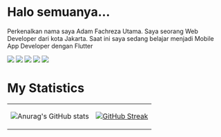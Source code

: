 <h1> Halo semuanya…</h1>
<p> Perkenalkan nama saya Adam Fachreza Utama. Saya seorang Web Developer dari kota Jakarta. Saat ini saya sedang belajar menjadi Mobile App Developer dengan Flutter</p>

![](https://img.shields.io/badge/HTML5-E34F26?style=for-the-badge&logo=HTML5&logoColor=white)
![](https://img.shields.io/badge/CSS3-1572B6.svg?style=for-the-badge&logo=CSS3)
![](https://img.shields.io/badge/PHP-777BB4?style=for-the-badge&logo=PHP)
![](https://img.shields.io/badge/JavaScript-323330?style=for-the-badge&logo=JavaScript)
![](https://img.shields.io/badge/Flutter-02569B?style=for-the-badge&logo=Flutter)


<h1>My Statistics</h1>   

<table>
<tr>
<td>

![Anurag's GitHub stats](https://github-readme-stats.vercel.app/api?username=adamfachrezautama&show_icons=true&theme=synthwave)

</td>
<td>

[![GitHub Streak](https://github-readme-streak-stats.herokuapp.com?user=adamfachrezautama&theme=synthwave&locale=id)](https://git.io/streak-stats)

</td>
</tr>
</table>

<!-- [![Ashutosh's github activity graph](https://activity-graph.herokuapp.com/graph?username=adamfachreza&theme=synthwave-84)](https://github.com/adamfachreza/github-readme-activity-graph) -->
